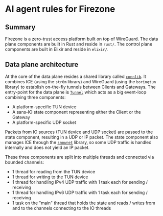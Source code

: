 # AI agent rules for Firezone

## Summary

Firezone is a zero-trust access platform built on top of WireGuard.
The data plane components are built in Rust and reside in `rust/`.
The control plane components are built in Elixir and reside in `elixir/`.

## Data plane architecture

At the core of the data plane resides a shared library called [`connlib`](rust/connlib).
It combines ICE (using the `str0m` library) and WireGuard (using the `boringtun` library) to establish on-the-fly tunnels between Clients and Gateways.
The entry-point for the data plane is [`Tunnel`](rust/connlib/tunnel) which acts as a big event-loop combining three components:
  - A platform-specific TUN device
  - A sans-IO state component representing either the Client or the Gateway
  - A platform-specific UDP socket

Packets from IO sources (TUN device and UDP socket) are passed to the state component, resulting in a UDP or IP packet.
The state component also manages ICE through the [`snownet`](rust/connlib/snownet) library, so some UDP traffic is handled internally and does not yield an IP packet.

These three components are split into multiple threads and connected via bounded channels:

- 1 thread for reading from the TUN device
- 1 thread for writing to the TUN device
- 1 thread for handling IPv4 UDP traffic with 1 task each for sending / receiving
- 1 thread for handling IPv6 UDP traffic with 1 task each for sending / receiving
- 1 task on the "main" thread that holds the state and reads / writes from and to the channels connecting to the IO threads
